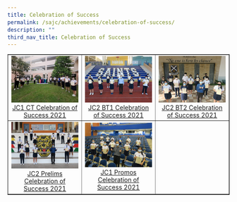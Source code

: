 ```yaml
---
title: Celebration of Success
permalink: /sajc/achievements/celebration-of-success/
description: ""
third_nav_title: Celebration of Success
---
```

<table style="border-collapse: collapse; width: 100%;" border="1">
<tbody>
<tr>
<td style="width: 33.3333%; text-align: center;"><a href="/sajc/achievements/celebration-of-success/jc1-ct-celebration-of-success-2021"><img src="/images/cos1.jpg"></a><a href="/sajc/achievements/celebration-of-success/jc1-ct-celebration-of-success-2021">JC1 CT Celebration of Success 2021</a></td>
<td style="width: 33.3333%; text-align: center;"><a href="/sajc/achievements/celebration-of-success/jc2-bt1-celebration-of-success-2021"><img src="/images/cos2.jpg"></a><a href="/sajc/achievements/celebration-of-success/jc2-bt1-celebration-of-success-2021">JC2 BT1 Celebration of Success 2021</a></td>
<td style="width: 33.3333%; text-align: center;"><a href="/sajc/achievements/celebration-of-success/jc2-bt2-celebration-of-success-2021"><img src="/images/cos3.jpg"></a><a href="/sajc/achievements/celebration-of-success/jc2-bt2-celebration-of-success-2021">JC2 BT2 Celebration of Success 2021</a></td>
</tr>
<tr>
<td style="width: 33.3333%; text-align: center;"><a href="/sajc/achievements/celebration-of-success/jc2-prelims-celebration-of-success-2021"><img src="/images/cos4.jpg"></a><a href="/sajc/achievements/celebration-of-success/jc2-prelims-celebration-of-success-2021">JC2 Prelims Celebration of Success 2021</a></td>
<td style="width: 33.3333%; text-align: center;"><a href="/sajc/achievements/celebration-of-success/jc1-promos-celebration-of-success-2021"><img src="/images/cos5.jpg"></a><a href="/sajc/achievements/celebration-of-success/jc1-promos-celebration-of-success-2021">JC1 Promos Celebration of Success 2021</a></td>
<td style="width: 33.3333%; text-align: center;">&nbsp;</td>
</tr>
</tbody>
</table>